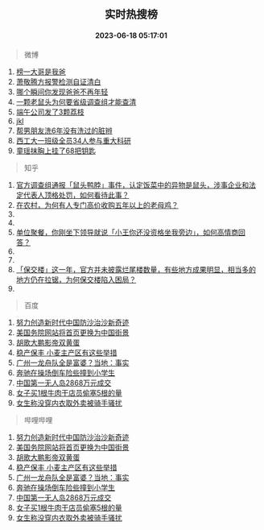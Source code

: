 <div align="center"><h2>实时热搜榜</h2><h4>2023-06-18 05:17:01</h4></div>

> 微博  

1. [榜一大哥是我爸](https://s.weibo.com/weibo?q=%23%E6%A6%9C%E4%B8%80%E5%A4%A7%E5%93%A5%E6%98%AF%E6%88%91%E7%88%B8%23&t=31&band_rank=1&Refer=top)<br />
2. [萧敬腾方报警检测自证清白](https://s.weibo.com/weibo?q=%23%E8%90%A7%E6%95%AC%E8%85%BE%E6%96%B9%E6%8A%A5%E8%AD%A6%E6%A3%80%E6%B5%8B%E8%87%AA%E8%AF%81%E6%B8%85%E7%99%BD%23&t=31&band_rank=2&Refer=top)<br />
3. [哪个瞬间你发现爸爸不再年轻](https://s.weibo.com/weibo?q=%23%E5%93%AA%E4%B8%AA%E7%9E%AC%E9%97%B4%E4%BD%A0%E5%8F%91%E7%8E%B0%E7%88%B8%E7%88%B8%E4%B8%8D%E5%86%8D%E5%B9%B4%E8%BD%BB%23&t=31&band_rank=3&Refer=top)<br />
4. [一颗老鼠头为何要省级调查组才能查清](https://s.weibo.com/weibo?q=%23%E4%B8%80%E9%A2%97%E8%80%81%E9%BC%A0%E5%A4%B4%E4%B8%BA%E4%BD%95%E8%A6%81%E7%9C%81%E7%BA%A7%E8%B0%83%E6%9F%A5%E7%BB%84%E6%89%8D%E8%83%BD%E6%9F%A5%E6%B8%85%23&t=31&band_rank=4&Refer=top)<br />
5. [端午公司发了3颗荔枝](https://s.weibo.com/weibo?q=%23%E7%AB%AF%E5%8D%88%E5%85%AC%E5%8F%B8%E5%8F%91%E4%BA%863%E9%A2%97%E8%8D%94%E6%9E%9D%23&t=31&band_rank=5&Refer=top)<br />
6. [jkl](https://s.weibo.com/weibo?q=jkl&t=31&band_rank=6&Refer=top)<br />
7. [帮男朋友洗6年没有洗过的脏辫](https://s.weibo.com/weibo?q=%E5%B8%AE%E7%94%B7%E6%9C%8B%E5%8F%8B%E6%B4%976%E5%B9%B4%E6%B2%A1%E6%9C%89%E6%B4%97%E8%BF%87%E7%9A%84%E8%84%8F%E8%BE%AB&t=31&band_rank=7&Refer=top)<br />
8. [西工大一班级全员34人参与重大科研](https://s.weibo.com/weibo?q=%23%E8%A5%BF%E5%B7%A5%E5%A4%A7%E4%B8%80%E7%8F%AD%E7%BA%A7%E5%85%A8%E5%91%9834%E4%BA%BA%E5%8F%82%E4%B8%8E%E9%87%8D%E5%A4%A7%E7%A7%91%E7%A0%94%23&t=31&band_rank=8&Refer=top)<br />
9. [童瑶抹胸上挂了68把钥匙](https://s.weibo.com/weibo?q=%23%E7%AB%A5%E7%91%B6%E6%8A%B9%E8%83%B8%E4%B8%8A%E6%8C%82%E4%BA%8668%E6%8A%8A%E9%92%A5%E5%8C%99%23&t=31&band_rank=9&Refer=top)<br />

> 知乎  

1. [官方调查组通报「鼠头鸭脖」事件，认定饭菜中的异物是鼠头，涉事企业和法定代表人顶格处罚，如何看待此事？](https://www.zhihu.com/question/607131041)<br />
2. [在农村，为何有人专门高价收购五年以上的老母鸡？](https://www.zhihu.com/question/421033694)<br />
3. []()<br />
4. []()<br />
5. [单位聚餐，你刚坐下领导就说「小王你还没资格坐我旁边」，如何高情商回答？](https://www.zhihu.com/question/606620590)<br />
6. []()<br />
7. []()<br />
8. [「保交楼」这一年，官方并未披露烂尾楼数量，有些地方成果明显，相当多的地方仍在拉锯，为何保交楼陷入困局？](https://www.zhihu.com/question/607125175)<br />
9. []()<br />

> 百度  

1. [努力创造新时代中国防沙治沙新奇迹](https://www.baidu.com/s?wd=%E5%8A%AA%E5%8A%9B%E5%88%9B%E9%80%A0%E6%96%B0%E6%97%B6%E4%BB%A3%E4%B8%AD%E5%9B%BD%E9%98%B2%E6%B2%99%E6%B2%BB%E6%B2%99%E6%96%B0%E5%A5%87%E8%BF%B9&sa=fyb_news&rsv_dl=fyb_news)<br />
2. [美国务院网站将首页更换为中国街景](https://www.baidu.com/s?wd=%E7%BE%8E%E5%9B%BD%E5%8A%A1%E9%99%A2%E7%BD%91%E7%AB%99%E5%B0%86%E9%A6%96%E9%A1%B5%E6%9B%B4%E6%8D%A2%E4%B8%BA%E4%B8%AD%E5%9B%BD%E8%A1%97%E6%99%AF&sa=fyb_news&rsv_dl=fyb_news)<br />
3. [胡歌大鹏影帝双黄蛋](https://www.baidu.com/s?wd=%E8%83%A1%E6%AD%8C%E5%A4%A7%E9%B9%8F%E5%BD%B1%E5%B8%9D%E5%8F%8C%E9%BB%84%E8%9B%8B&sa=fyb_news&rsv_dl=fyb_news)<br />
4. [稳产保丰 小麦主产区有这些举措](https://www.baidu.com/s?wd=%E7%A8%B3%E4%BA%A7%E4%BF%9D%E4%B8%B0+%E5%B0%8F%E9%BA%A6%E4%B8%BB%E4%BA%A7%E5%8C%BA%E6%9C%89%E8%BF%99%E4%BA%9B%E4%B8%BE%E6%8E%AA&sa=fyb_news&rsv_dl=fyb_news)<br />
5. [广州一龙舟队全是富婆？当地：事实](https://www.baidu.com/s?wd=%E5%B9%BF%E5%B7%9E%E4%B8%80%E9%BE%99%E8%88%9F%E9%98%9F%E5%85%A8%E6%98%AF%E5%AF%8C%E5%A9%86%EF%BC%9F%E5%BD%93%E5%9C%B0%EF%BC%9A%E4%BA%8B%E5%AE%9E&sa=fyb_news&rsv_dl=fyb_news)<br />
6. [奔驰在操场倒车险些撞到小学生](https://www.baidu.com/s?wd=%E5%A5%94%E9%A9%B0%E5%9C%A8%E6%93%8D%E5%9C%BA%E5%80%92%E8%BD%A6%E9%99%A9%E4%BA%9B%E6%92%9E%E5%88%B0%E5%B0%8F%E5%AD%A6%E7%94%9F&sa=fyb_news&rsv_dl=fyb_news)<br />
7. [中国第一无人岛2868万元成交](https://www.baidu.com/s?wd=%E4%B8%AD%E5%9B%BD%E7%AC%AC%E4%B8%80%E6%97%A0%E4%BA%BA%E5%B2%9B2868%E4%B8%87%E5%85%83%E6%88%90%E4%BA%A4&sa=fyb_news&rsv_dl=fyb_news)<br />
8. [女子买1根牛肉干店员偷塞5根的量](https://www.baidu.com/s?wd=%E5%A5%B3%E5%AD%90%E4%B9%B01%E6%A0%B9%E7%89%9B%E8%82%89%E5%B9%B2%E5%BA%97%E5%91%98%E5%81%B7%E5%A1%9E5%E6%A0%B9%E7%9A%84%E9%87%8F&sa=fyb_news&rsv_dl=fyb_news)<br />
9. [女生称没穿内衣取外卖被骑手骚扰](https://www.baidu.com/s?wd=%E5%A5%B3%E7%94%9F%E7%A7%B0%E6%B2%A1%E7%A9%BF%E5%86%85%E8%A1%A3%E5%8F%96%E5%A4%96%E5%8D%96%E8%A2%AB%E9%AA%91%E6%89%8B%E9%AA%9A%E6%89%B0&sa=fyb_news&rsv_dl=fyb_news)<br />

> 哔哩哔哩  

1. [努力创造新时代中国防沙治沙新奇迹](https://www.baidu.com/s?wd=%E5%8A%AA%E5%8A%9B%E5%88%9B%E9%80%A0%E6%96%B0%E6%97%B6%E4%BB%A3%E4%B8%AD%E5%9B%BD%E9%98%B2%E6%B2%99%E6%B2%BB%E6%B2%99%E6%96%B0%E5%A5%87%E8%BF%B9&sa=fyb_news&rsv_dl=fyb_news)<br />
2. [美国务院网站将首页更换为中国街景](https://www.baidu.com/s?wd=%E7%BE%8E%E5%9B%BD%E5%8A%A1%E9%99%A2%E7%BD%91%E7%AB%99%E5%B0%86%E9%A6%96%E9%A1%B5%E6%9B%B4%E6%8D%A2%E4%B8%BA%E4%B8%AD%E5%9B%BD%E8%A1%97%E6%99%AF&sa=fyb_news&rsv_dl=fyb_news)<br />
3. [胡歌大鹏影帝双黄蛋](https://www.baidu.com/s?wd=%E8%83%A1%E6%AD%8C%E5%A4%A7%E9%B9%8F%E5%BD%B1%E5%B8%9D%E5%8F%8C%E9%BB%84%E8%9B%8B&sa=fyb_news&rsv_dl=fyb_news)<br />
4. [稳产保丰 小麦主产区有这些举措](https://www.baidu.com/s?wd=%E7%A8%B3%E4%BA%A7%E4%BF%9D%E4%B8%B0+%E5%B0%8F%E9%BA%A6%E4%B8%BB%E4%BA%A7%E5%8C%BA%E6%9C%89%E8%BF%99%E4%BA%9B%E4%B8%BE%E6%8E%AA&sa=fyb_news&rsv_dl=fyb_news)<br />
5. [广州一龙舟队全是富婆？当地：事实](https://www.baidu.com/s?wd=%E5%B9%BF%E5%B7%9E%E4%B8%80%E9%BE%99%E8%88%9F%E9%98%9F%E5%85%A8%E6%98%AF%E5%AF%8C%E5%A9%86%EF%BC%9F%E5%BD%93%E5%9C%B0%EF%BC%9A%E4%BA%8B%E5%AE%9E&sa=fyb_news&rsv_dl=fyb_news)<br />
6. [奔驰在操场倒车险些撞到小学生](https://www.baidu.com/s?wd=%E5%A5%94%E9%A9%B0%E5%9C%A8%E6%93%8D%E5%9C%BA%E5%80%92%E8%BD%A6%E9%99%A9%E4%BA%9B%E6%92%9E%E5%88%B0%E5%B0%8F%E5%AD%A6%E7%94%9F&sa=fyb_news&rsv_dl=fyb_news)<br />
7. [中国第一无人岛2868万元成交](https://www.baidu.com/s?wd=%E4%B8%AD%E5%9B%BD%E7%AC%AC%E4%B8%80%E6%97%A0%E4%BA%BA%E5%B2%9B2868%E4%B8%87%E5%85%83%E6%88%90%E4%BA%A4&sa=fyb_news&rsv_dl=fyb_news)<br />
8. [女子买1根牛肉干店员偷塞5根的量](https://www.baidu.com/s?wd=%E5%A5%B3%E5%AD%90%E4%B9%B01%E6%A0%B9%E7%89%9B%E8%82%89%E5%B9%B2%E5%BA%97%E5%91%98%E5%81%B7%E5%A1%9E5%E6%A0%B9%E7%9A%84%E9%87%8F&sa=fyb_news&rsv_dl=fyb_news)<br />
9. [女生称没穿内衣取外卖被骑手骚扰](https://www.baidu.com/s?wd=%E5%A5%B3%E7%94%9F%E7%A7%B0%E6%B2%A1%E7%A9%BF%E5%86%85%E8%A1%A3%E5%8F%96%E5%A4%96%E5%8D%96%E8%A2%AB%E9%AA%91%E6%89%8B%E9%AA%9A%E6%89%B0&sa=fyb_news&rsv_dl=fyb_news)<br />
